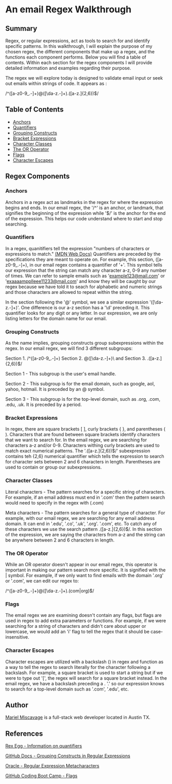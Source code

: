 # An email Regex Walkthrough

## Summary

Regex, or regular expressions, act as tools to search for and identify specific patterns. In this walkthrough, I will explain the purpose of my chosen regex, the different components that make up a regex, and the functions each component performs. Below you will find a table of contents. Within each section for the regex components I will provide detailed information and examples regarding their purpose. 

The regex we will explore today is designed to validate email input or seek out emails within strings of code. It appears as : 

/^([a-z0-9_\.-]+)@([\da-z\.-]+)\.([a-z\.]{2,6})$/

## Table of Contents

- [Anchors](#anchors)
- [Quantifiers](#quantifiers)
- [Grouping Constructs](#grouping-constructs)
- [Bracket Expressions](#bracket-expressions)
- [Character Classes](#character-classes)
- [The OR Operator](#the-or-operator)
- [Flags](#flags)
- [Character Escapes](#character-escapes)

## Regex Components

### Anchors

Anchors in a regex act as landmarks in the regex for where the expression begins and ends. In our email regex, the '/^' is an anchor, or landmark, that signifies the beginning of the expression while '$/' is the anchor for the end of the expression. This helps our code understand where to start and stop searching.  

### Quantifiers

In a regex, quanitifiers tell the expression "numbers of characters or expressions to match." [(MDN Web Docs)](https://developer.mozilla.org/en-US/docs/Web/JavaScript/Guide/Regular_expressions/Quantifiers) Quantifiers are preceded by the specifications they are meant to operate on. For example, this section, ([a-z0-9_\.-]+), in our email regex contains a quantifier of '+'. This symbol tells our expression that the string can match any character a-z, 0-9 any number of times. We can refer to sample emails such as 'example123@mail.com' or 'exaaaampplleee11233@mail.com' and know they will be caught by our regex because we have told it to seach for alphabetic and numeric strings and those characters are allowed to repeat within the string.

In the section following the '@' symbol, we see a similar expression '([\da-z\.-]+)'. One difference is our a-z section has a '\d' preceding it. This quantifier looks for any digit or any letter. In our expression, we are only listing letters for the domain name for our email.

### Grouping Constructs

As the name implies, grouping constructs group subexpressions within the regex. In our email regex, we will find 3 different subgroups:

Section 1. /^([a-z0-9_\.-]+) Section 2. @([\da-z\.-]+)\ and Section 3. .([a-z\.]{2,6})$/

Section 1 - This subgroup is the user's email handle. 

Section 2 - This subgroup is for the email domain, such as google, aol, yahoo, hotmail. It is preceded by an @ symbol.

Section 3 - This subgroup is for the top-level domain, such as .org, .com, .edu, .uk. It is preceded by a period.

### Bracket Expressions

In regex, there are square brackets [ ], curly brackets { }, and parentheses ( ). Characters that are found between square brackets identify characters that we want to search for. In the email regex, we are searching for characters a-z and/or 0-9. Characters withing curly brackets are used to match exact numerical patterns. The '.([a-z\.]{2,6})$/' subexpression contains teh {2,6} numerical quantifier which tells the expression to search for character sets between 2 and 6 characters in length. Parentheses are used to contain or group our subexpressions.

### Character Classes

Literal characters - The pattern searches for a specific string of characters. For example, if an email address must end in '.com' then the pattern search would need to specify in the regex with (.com) 

Meta characters - The pattern searches for a general type of character. For example, with our email regex, we are searching for any email address domain. It can end in '.edu', '.co', '.uk', '.org'. '.com', etc. To catch any of these characters we use the search pattern \.([a-z\.]{2,6})$/. In this section of the expression, we are saying the characters from a-z and the string can be anywhere between 2 and 6 characters in length.

### The OR Operator

While an OR operator doesn't appear in our email regex, this operator is important in making our pattern search more specific. It is signified with the | symbol. For example, if we only want to find emails with the domain '.org' or '.com', we can edit our regex to: 

/^([a-z0-9_\.-]+)@([\da-z\.-]+)\.(com|org)$/


### Flags

The email regex we are examining doesn't contain any flags, but flags are used in regex to add extra parameters or functions. For example, if we were searching for a string of characters and didn't care about upper or lowercase, we would add an 'i' flag to tell the regex that it should be case-insensitive.

### Character Escapes

Character escapes are utilized with a backslash (\) in regex and function as a way to tell the regex to search literally for the character following a backslash. For example, a square bracket is used to start a string but if we were to type out '\[', the regex will search for a square bracket instead. In the email regex, we have a backslash preceding a . '\.' so our expression knows to search for a top-level domain such as '.com', '.edu', etc. 

## Author

[Mariel Miscavage](https://github.com/memiscavage) is a full-stack web developer located in Austin TX. 

## References 
[Rex Egg - Information on quantifiers](https://www.rexegg.com/regex-quantifiers.php) 

[GitHub Docs - Grouping Constructs in Regular Expressions](https://github.com/dotnet/docs/blob/main/docs/standard/base-types/grouping-constructs-in-regular-expressions.md)

[Oracle - Regular Expression Metacharacters](https://docs.oracle.com/cd/E35636_01/doc.11116/e29134/app_regexp.htm#:~:text=The%20curly%20brackets%20are%20used,%7D%2F%22%20matches%20%22xx%22.)

[GitHub Coding Boot Camp - Flags](https://coding-boot-camp.github.io/full-stack/computer-science/regex-tutorial)
